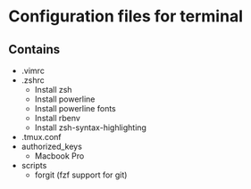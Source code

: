 # Configuration files for terminal

## Contains

- .vimrc
- .zshrc
  - Install zsh
  - Install powerline
  - Install powerline fonts
  - Install rbenv
  - Install zsh-syntax-highlighting
- .tmux.conf
- authorized_keys
  - Macbook Pro
- scripts
  - forgit (fzf support for git)
